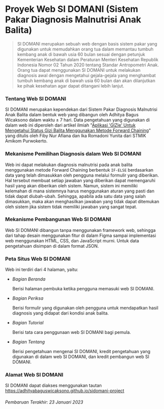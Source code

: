 # Proyek Web SI DOMANI (Sistem Pakar Diagnosis Malnutrisi Anak Balita)

> SI DOMANI merupakan sebuah web dengan basis sistem pakar yang digunakan untuk memudahkan orang tua dalam memantau tumbuh kembang anak di bawah usia 60 bulan sesuai dengan petunjuk Kementerian Kesehatan dalam Peraturan Menteri Kesehatan Republik Indonesia Nomor 02 Tahun 2020 tentang Standar Antropometri Anak. Orang tua dapat menggunakan SI DOMANI untuk melakukan diagnosis awal dengan mengetahui gejala-gejala yang menghambat tumbuh kembang anak di bawah usia 60 bulan dan akan dilanjutkan ke pihak kesehatan agar dapat ditangani lebih lanjut.

### Tentang Web SI DOMANI

SI DOMANI merupakan kependekan dari Sistem Pakar Diagnosis Malnutrisi Anak Balita dalam bentuk web yang dibangun oleh Adhitya Bagus Wicaksono dalam waktu ± 7 hari. Data pengetahuan yang digunakan di dalam web ini diperoleh dari artikel ilmiah "[Aplikasi 'GIZIe' Untuk Mengetahui Status Gizi Balita Menggunakan Metode Forward Chaining](http://jurnal.iaii.or.id/index.php/RESTI/article/view/908)" yang ditulis oleh Fiby Nur Afiana dan Ika Romadoni Yunita dari STMIK Amikom Purwokerto.

### Mekanisme Pemilihan Diagnosis dalam Web SI DOMANI

Web ini dapat melakukan diagnosis malnutrisi pada anak balita menggunakan metode Forward Chaining berbentuk `IF-ELSE` berdasarkan data yang telah dimasukkan oleh pengguna melalui formulir yang diberikan. Hal tersebut membuat setiap jawaban yang diberikan dapat memengaruhi hasil yang akan diberikan oleh sistem. Namun, sistem ini memiliki kelemahan di mana sistemnya harus menggunakan aturan yang pasti dan tidak dapat diubah-ubah. Sehingga, apabila ada satu data yang salah dimasukkan, maka akan menghasilkan jawaban yang tidak dapat ditemukan oleh sistem jika sistem tidak memiliki jawaban yang sangat tepat.

### Mekanisme Pembangunan Web SI DOMANI

Web SI DOMANI dibangun tanpa menggunakan framework web, sehingga dari tahap desain menggunakan fitur di dalam Figma sampai implementasi web menggunakan HTML, CSS, dan JavaScript murni. Untuk data pengetahuan disimpan di dalam format JSON.

### Peta Situs Web SI DOMANI

Web ini terdiri dari 4 halaman, yaitu:
+ _Bagian Beranda_
    
  Berisi halaman pembuka ketika pengguna memasuki web SI DOMANI.
    
+ _Bagian Periksa_

  Berisi formulir yang digunakan oleh pengguna untuk mendapatkan hasil diagnosis yang didapat dari kondisi anak balita.

+ _Bagian Tutorial_

  Berisi tata cara penggunaan web SI DOMANI bagi pemula.

+ _Bagian Tentang_

  Berisi pengetahuan mengenai SI DOMANI, kredit pengetahuan yang digunakan di dalam web SI DOMANI, dan kredit pembangun web SI DOMANI.

### Alamat Web SI DOMANI

SI DOMANI dapat diakses menggunakan tautan https://adhityabaguswicaksono.github.io/sidomani-project

###### Pembaruan Terakhir: 23 Januari 2023
